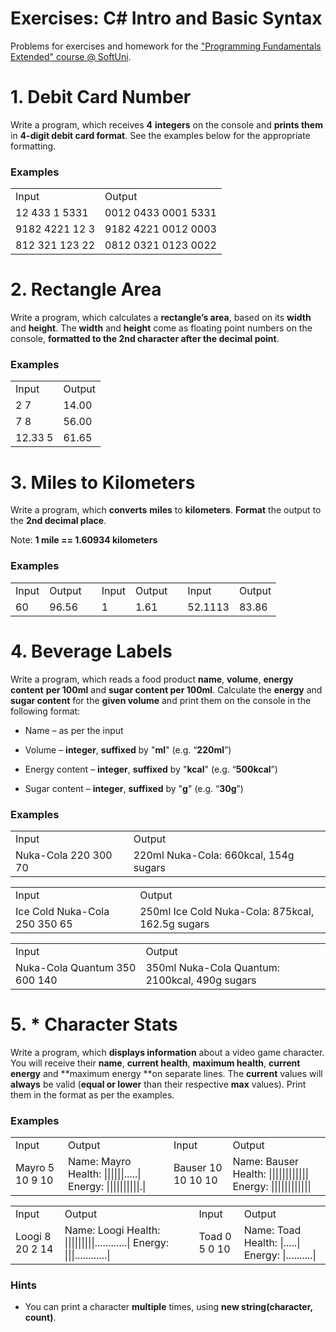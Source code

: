 # Exercises: C# Intro and Basic Syntax

Problems for exercises and homework for the ["Programming Fundamentals Extended" course @ SoftUni](https://softuni.bg/courses/programming-fundamentals).

<h1>1. Debit Card Number</h1>

Write a program, which receives **4** **integers** on the console and **prints them** in **4-digit debit card format**. See the examples below for the appropriate formatting.

### Examples

<table>
  <tr>
    <td>Input</td>
    <td>Output</td>
  </tr>
  <tr>
    <td>12
433
1
5331</td>
    <td>0012 0433 0001 5331</td>
  </tr>
  <tr>
    <td>9182
4221
12
3</td>
    <td>9182 4221 0012 0003</td>
  </tr>
  <tr>
    <td>812
321
123
22</td>
    <td>0812 0321 0123 0022</td>
  </tr>
</table>


<h1>2. Rectangle Area</h1>

Write a program, which calculates a **rectangle’s area**, based on its **width** and **height**. The **width** and **height** come as floating point numbers on the console, **formatted to the 2****nd**** character after the decimal point**.

### Examples

<table>
  <tr>
    <td>Input</td>
    <td>Output</td>
  </tr>
  <tr>
    <td>2
7</td>
    <td>14.00</td>
  </tr>
  <tr>
    <td>7
8</td>
    <td>56.00</td>
  </tr>
  <tr>
    <td>12.33
5</td>
    <td>61.65</td>
  </tr>
</table>


<h1>3. Miles to Kilometers</h1>

Write a program, which **converts** **miles** to **kilometers**. **Format** the output to the **2****nd**** decimal place**.

Note: **1 mile == 1.60934 kilometers**

### Examples

<table>
  <tr>
    <td>Input</td>
    <td>Output</td>
    <td></td>
    <td>Input</td>
    <td>Output</td>
    <td></td>
    <td>Input</td>
    <td>Output</td>
  </tr>
  <tr>
    <td>60</td>
    <td>96.56</td>
    <td></td>
    <td>1</td>
    <td>1.61</td>
    <td></td>
    <td>52.1113</td>
    <td>83.86</td>
  </tr>
</table>


<h1>4. Beverage Labels</h1>

Write a program, which reads a food product **name**, **volume**, **energy content** **per 100ml** and **sugar content per 100ml**. Calculate the **energy** and **sugar content** for the **given volume** and print them on the console in the following format:

* Name – as per the input

* Volume – **integer**, **suffixed** by "**ml**" (e.g. “**220ml**”)

* Energy content – **integer**, **suffixed** by "**kcal**" (e.g. “**500kcal**”)

* Sugar content – **integer**, **suffixed** by "**g**" (e.g. “**30g**”) 

### Examples

<table>
  <tr>
    <td>Input</td>
    <td>Output</td>
  </tr>
  <tr>
    <td>Nuka-Cola
220
300
70</td>
    <td>220ml Nuka-Cola:
660kcal, 154g sugars</td>
  </tr>
</table>


<table>
  <tr>
    <td>Input</td>
    <td>Output</td>
  </tr>
  <tr>
    <td>Ice Cold Nuka-Cola
250
350
65</td>
    <td>250ml Ice Cold Nuka-Cola:
875kcal, 162.5g sugars</td>
  </tr>
</table>


<table>
  <tr>
    <td>Input</td>
    <td>Output</td>
  </tr>
  <tr>
    <td>Nuka-Cola Quantum
350
600
140</td>
    <td>350ml Nuka-Cola Quantum:
2100kcal, 490g sugars</td>
  </tr>
</table>


<h1>5. * Character Stats</h1>

Write a program, which **displays information** about a video game character. You will receive their **name**, **current health**, **maximum health**, **current energy** and **maximum energy **on separate lines. The **current** values will **always** be valid (**equal or lower** than their respective **max** values). Print them in the format as per the examples.

### Examples

<table>
  <tr>
    <td>Input</td>
    <td>Output</td>
    <td></td>
    <td>Input</td>
    <td>Output</td>
  </tr>
  <tr>
    <td>Mayro
5
10
9
10</td>
    <td>Name: Mayro
Health: ||||||.....|
Energy: ||||||||||.|</td>
    <td></td>
    <td>Bauser
10
10
10
10</td>
    <td>Name: Bauser
Health: ||||||||||||
Energy: ||||||||||||</td>
  </tr>
</table>


<table>
  <tr>
    <td>Input</td>
    <td>Output</td>
    <td></td>
    <td>Input</td>
    <td>Output</td>
  </tr>
  <tr>
    <td>Loogi
8
20
2
14</td>
    <td>Name: Loogi
Health: |||||||||............|
Energy: |||............|</td>
    <td></td>
    <td>Toad
0
5
0
10</td>
    <td>Name: Toad
Health: |.....|
Energy: |..........|</td>
  </tr>
</table>


### Hints

* You can print a character **multiple** times, using **new string(character, count)**.

